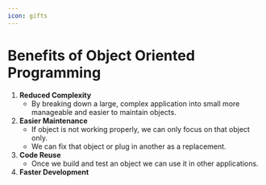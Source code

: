 ```yaml
---
icon: gifts
---
```


# Benefits of Object Oriented Programming

1. **Reduced Complexity**
   * By breaking down a large, complex application into small more manageable and easier to maintain objects.
2. **Easier Maintenance**
   * If object is not working properly, we can only focus on that object only.
   * We can fix that object or plug in another as a replacement.
3. **Code Reuse**
   * Once we build and test an object we can use it in other applications.
4. **Faster Development**




